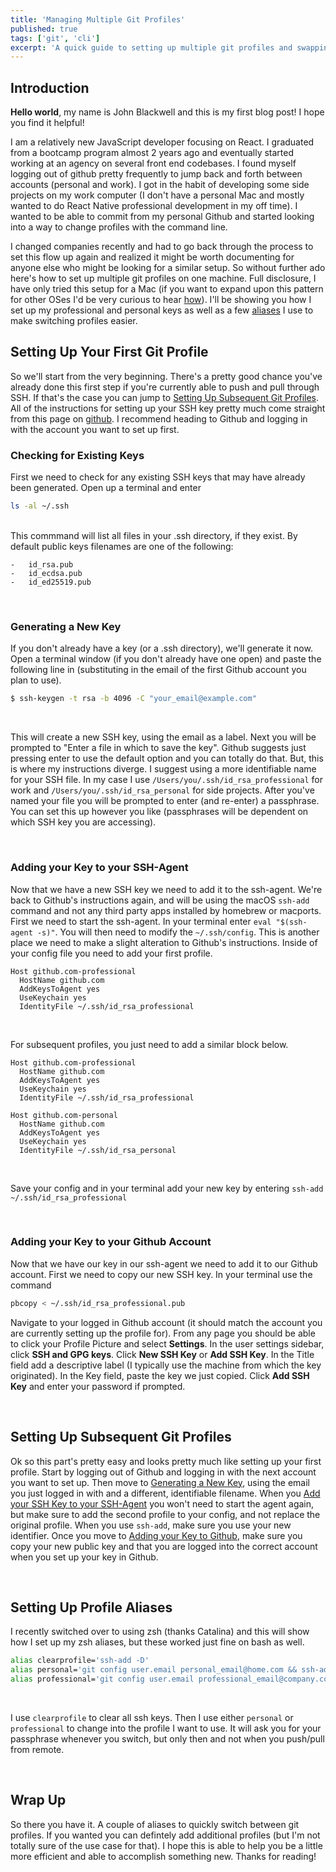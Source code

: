 ```yaml
---
title: 'Managing Multiple Git Profiles'
published: true
tags: ['git', 'cli']
excerpt: 'A quick guide to setting up multiple git profiles and swapping between them'
---
```


## Introduction

**Hello world**, my name is John Blackwell and this is my first blog post! I hope you find it helpful!

I am a relatively new JavaScript developer focusing on React. I graduated from a bootcamp program almost 2 years ago and eventually started working at an agency on several front end codebases. I found myself logging out of github pretty frequently to jump back and forth between accounts (personal and work). I got in the habit of developing some side projects on my work computer (I don't have a personal Mac and mostly wanted to do React Native professional development in my off time). I wanted to be able to commit from my personal Github and started looking into a way to change profiles with the command line.

I changed companies recently and had to go back through the process to set this flow up again and realized it might be worth documenting for anyone else who might be looking for a similar setup. So without further ado here's how to set up multiple git profiles on one machine. Full disclosure, I have only tried this setup for a Mac (if you want to expand upon this pattern for other OSes I'd be very curious to hear [how](https://github.com/jayblack388/another-attempt-at-a-portfolio/issues/1)). I'll be showing you how I set up my professional and personal keys as well as a few [aliases](#Setting-Up-Profile-Aliases) I use to make switching profiles easier.

## Setting Up Your First Git Profile

So we'll start from the very beginning. There's a pretty good chance you've already done this first step if you're currently able to push and pull through SSH. If that's the case you can jump to [Setting Up Subsequent Git Profiles](#Setting-Up-Subsequent-Git-Profiles). All of the instructions for setting up your SSH key pretty much come straight from this page on [github](https://help.github.com/en/github/authenticating-to-github/connecting-to-github-with-ssh). I recommend heading to Github and logging in with the account you want to set up first.
&nbsp;

### Checking for Existing Keys

First we need to check for any existing SSH keys that may have already been generated.
Open up a terminal and enter

```sh
ls -al ~/.ssh
```

&nbsp;  
This commmand will list all files in your .ssh directory, if they exist. By default public keys filenames are one of the following:

```
-   id_rsa.pub
-   id_ecdsa.pub
-   id_ed25519.pub
```

&nbsp;

### Generating a New Key

If you don't already have a key (or a .ssh directory), we'll generate it now. Open a terminal window (if you don't already have one open) and paste the following line in (substituting in the email of the first Github account you plan to use).

```sh
$ ssh-keygen -t rsa -b 4096 -C "your_email@example.com"
```

&nbsp;

This will create a new SSH key, using the email as a label. Next you will be prompted to "Enter a file in which to save the key". Github suggests just pressing enter to use the default option and you can totally do that. But, this is where my instructions diverge. I suggest using a more identifiable name for your SSH file. In my case I use `/Users/you/.ssh/id_rsa_professional` for work and `/Users/you/.ssh/id_rsa_personal` for side projects. After you've named your file you will be prompted to enter (and re-enter) a passphrase. You can set this up however you like (passphrases will be dependent on which SSH key you are accessing).

&nbsp;

### Adding your Key to your SSH-Agent

Now that we have a new SSH key we need to add it to the ssh-agent. We're back to Github's instructions again, and will be using the macOS `ssh-add` command and not any third party apps installed by homebrew or macports. First we need to start the ssh-agent. In your terminal enter `eval "$(ssh-agent -s)"`. You will then need to modify the `~/.ssh/config`. This is another place we need to make a slight alteration to Github's instructions. Inside of your config file you need to add your first profile.

```
Host github.com-professional
  HostName github.com
  AddKeysToAgent yes
  UseKeychain yes
  IdentityFile ~/.ssh/id_rsa_professional

```

&nbsp;  

For subsequent profiles, you just need to add a similar block below.

```
Host github.com-professional
  HostName github.com
  AddKeysToAgent yes
  UseKeychain yes
  IdentityFile ~/.ssh/id_rsa_professional

Host github.com-personal
  HostName github.com
  AddKeysToAgent yes
  UseKeychain yes
  IdentityFile ~/.ssh/id_rsa_personal

```

&nbsp;  

Save your config and in your terminal add your new key by entering `ssh-add ~/.ssh/id_rsa_professional`


&nbsp;

### Adding your Key to your Github Account

Now that we have our key in our ssh-agent we need to add it to our Github account. First we need to copy our new SSH key. In your terminal use the command

```sh
pbcopy < ~/.ssh/id_rsa_professional.pub
```

Navigate to your logged in Github account (it should match the account you are currently setting up the profile for). From any page you should be able to click your Profile Picture and select **Settings**. In the user settings sidebar, click **SSH and GPG keys**. Click **New SSH Key** or **Add SSH Key**. In the Title field add a descriptive label (I typically use the machine from which the key originated). In the Key field, paste the key we just copied. Click **Add SSH Key** and enter your password if prompted.

&nbsp;

## Setting Up Subsequent Git Profiles

Ok so this part's pretty easy and looks pretty much like setting up your first profile.
Start by logging out of Github and logging in with the next account you want to set up. Then move to [Generating a New Key](#Generating-a-New-Key), using the email you just logged in with and a different, identifiable filename. When you [Add your SSH Key to your SSH-Agent](#Adding-your-Key-to-your-SSH-Agent) you won't need to start the agent again, but make sure to add the second profile to your config, and not replace the original profile. When you use `ssh-add`, make sure you use your new identifier. Once you move to [Adding your Key to Github](#Adding-your-Key-to-your-Github-Account), make sure you copy your new public key and that you are logged into the correct account when you set up your key in Github.

&nbsp;

## Setting Up Profile Aliases

I recently switched over to using zsh (thanks Catalina) and this will show how I set up my zsh aliases, but these worked just fine on bash as well.

```sh
alias clearprofile='ssh-add -D'
alias personal='git config user.email personal_email@home.com && ssh-add ~/.ssh/id_rsa_personal'
alias professional='git config user.email professional_email@company.com && ssh-add ~/.ssh/id_rsa_professional'
```

&nbsp;

I use `clearprofile` to clear all ssh keys. Then I use either `personal` or `professional` to change into the profile I want to use. It will ask you for your passphrase whenever you switch, but only then and not when you push/pull from remote.


&nbsp;

## Wrap Up

So there you have it. A couple of aliases to quickly switch between git profiles. If you wanted you can defintely add additional profiles (but I'm not totally sure of the use case for that). I hope this is able to help you be a little more efficient and able to accomplish something new. Thanks for reading!
